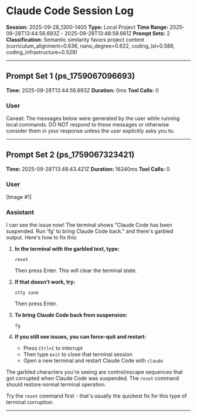 # Claude Code Session Log

**Session:** 2025-09-28_1300-1400
**Type:** Local Project
**Time Range:** 2025-09-28T13:44:56.693Z - 2025-09-28T13:48:59.661Z
**Prompt Sets:** 2
**Classification:** Semantic similarity favors project content (curriculum_alignment=0.636, nano_degree=0.622, coding_lsl=0.588, coding_infrastructure=0.529)

---

<a name="ps_1759067096693"></a>
## Prompt Set 1 (ps_1759067096693)

**Time:** 2025-09-28T13:44:56.693Z
**Duration:** 0ms
**Tool Calls:** 0

### User

Caveat: The messages below were generated by the user while running local commands. DO NOT respond to these messages or otherwise consider them in your response unless the user explicitly asks you to.

---

<a name="ps_1759067323421"></a>
## Prompt Set 2 (ps_1759067323421)

**Time:** 2025-09-28T13:48:43.421Z
**Duration:** 16240ms
**Tool Calls:** 0

### User



[Image #1]

### Assistant

I can see the issue now! The terminal shows "Claude Code has been suspended. Run 'fg' to bring Claude Code back." and there's garbled output. Here's how to fix this:

1. **In the terminal with the garbled text, type:**
   ```
   reset
   ```
   Then press Enter. This will clear the terminal state.

2. **If that doesn't work, try:**
   ```
   stty sane
   ```
   Then press Enter.

3. **To bring Claude Code back from suspension:**
   ```
   fg
   ```

4. **If you still see issues, you can force-quit and restart:**
   - Press `Ctrl+C` to interrupt
   - Then type `exit` to close that terminal session
   - Open a new terminal and restart Claude Code with `claude`

The garbled characters you're seeing are control/escape sequences that got corrupted when Claude Code was suspended. The `reset` command should restore normal terminal operation.

Try the `reset` command first - that's usually the quickest fix for this type of terminal corruption.

---

